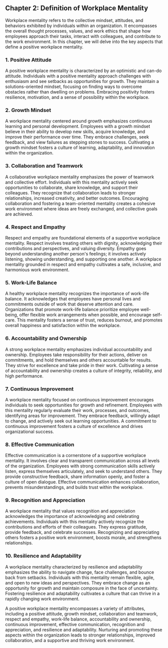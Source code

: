 Chapter 2: Definition of Workplace Mentality
--------------------------------------------

Workplace mentality refers to the collective mindset, attitudes, and behaviors exhibited by individuals within an organization. It encompasses the overall thought processes, values, and work ethics that shape how employees approach their tasks, interact with colleagues, and contribute to the work environment. In this chapter, we will delve into the key aspects that define a positive workplace mentality.

### **1. Positive Attitude**

A positive workplace mentality is characterized by an optimistic and can-do attitude. Individuals with a positive mentality approach challenges with enthusiasm and see setbacks as opportunities for growth. They maintain a solutions-oriented mindset, focusing on finding ways to overcome obstacles rather than dwelling on problems. Embracing positivity fosters resilience, motivation, and a sense of possibility within the workplace.

### **2. Growth Mindset**

A workplace mentality centered around growth emphasizes continuous learning and personal development. Employees with a growth mindset believe in their ability to develop new skills, acquire knowledge, and improve their performance over time. They embrace challenges, seek feedback, and view failures as stepping stones to success. Cultivating a growth mindset fosters a culture of learning, adaptability, and innovation within the organization.

### **3. Collaboration and Teamwork**

A collaborative workplace mentality emphasizes the power of teamwork and collective effort. Individuals with this mentality actively seek opportunities to collaborate, share knowledge, and support their colleagues. They recognize that collaboration leads to stronger relationships, increased creativity, and better outcomes. Encouraging collaboration and fostering a team-oriented mentality creates a cohesive work environment where ideas are freely exchanged, and collective goals are achieved.

### **4. Respect and Empathy**

Respect and empathy are foundational elements of a supportive workplace mentality. Respect involves treating others with dignity, acknowledging their contributions and perspectives, and valuing diversity. Empathy goes beyond understanding another person's feelings; it involves actively listening, showing understanding, and supporting one another. A workplace mentality grounded in respect and empathy cultivates a safe, inclusive, and harmonious work environment.

### **5. Work-Life Balance**

A healthy workplace mentality recognizes the importance of work-life balance. It acknowledges that employees have personal lives and commitments outside of work that deserve attention and care. Organizations that promote work-life balance prioritize employee well-being, offer flexible work arrangements when possible, and encourage self-care. This mentality fosters a sense of trust, reduces burnout, and promotes overall happiness and satisfaction within the workplace.

### **6. Accountability and Ownership**

A strong workplace mentality emphasizes individual accountability and ownership. Employees take responsibility for their actions, deliver on commitments, and hold themselves and others accountable for results. They strive for excellence and take pride in their work. Cultivating a sense of accountability and ownership creates a culture of integrity, reliability, and high performance.

### **7. Continuous Improvement**

A workplace mentality focused on continuous improvement encourages individuals to seek opportunities for growth and refinement. Employees with this mentality regularly evaluate their work, processes, and outcomes, identifying areas for improvement. They embrace feedback, willingly adapt to change, and actively seek out learning opportunities. A commitment to continuous improvement fosters a culture of excellence and drives organizational success.

### **8. Effective Communication**

Effective communication is a cornerstone of a supportive workplace mentality. It involves clear and transparent communication across all levels of the organization. Employees with strong communication skills actively listen, express themselves articulately, and seek to understand others. They provide constructive feedback, share information openly, and foster a culture of open dialogue. Effective communication enhances collaboration, prevents misunderstandings, and builds trust within the workplace.

### **9. Recognition and Appreciation**

A workplace mentality that values recognition and appreciation acknowledges the importance of acknowledging and celebrating achievements. Individuals with this mentality actively recognize the contributions and efforts of their colleagues. They express gratitude, provide feedback, and celebrate successes. Recognizing and appreciating others fosters a positive work environment, boosts morale, and strengthens relationships.

### **10. Resilience and Adaptability**

A workplace mentality characterized by resilience and adaptability emphasizes the ability to navigate change, face challenges, and bounce back from setbacks. Individuals with this mentality remain flexible, agile, and open to new ideas and perspectives. They embrace change as an opportunity for growth and maintain composure in the face of uncertainty. Fostering resilience and adaptability cultivates a culture that can thrive in a rapidly changing work environment.

A positive workplace mentality encompasses a variety of attributes, including a positive attitude, growth mindset, collaboration and teamwork, respect and empathy, work-life balance, accountability and ownership, continuous improvement, effective communication, recognition and appreciation, and resilience and adaptability. Nurturing and promoting these aspects within the organization leads to stronger relationships, improved collaboration, and a supportive and thriving work environment.
